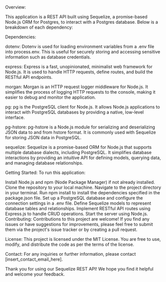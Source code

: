 Overview:

This application is a REST API built using Sequelize, a promise-based Node.js ORM for Postgres, to interact with a Postgres database. Below is a breakdown of each dependency:

Dependencies:

dotenv:
Dotenv is used for loading environment variables from a .env file into process.env. This is useful for securely storing and accessing sensitive information such as database credentials.

express:
Express is a fast, unopinionated, minimalist web framework for Node.js. It is used to handle HTTP requests, define routes, and build the RESTful API endpoints.

morgan:
Morgan is an HTTP request logger middleware for Node.js. It simplifies the process of logging HTTP requests to the console, making it easier to debug and monitor the application.

pg:
pg is the PostgreSQL client for Node.js. It allows Node.js applications to interact with PostgreSQL databases by providing a native, low-level interface.

pg-hstore:
pg-hstore is a Node.js module for serializing and deserializing JSON data to and from hstore format. It is commonly used with Sequelize for storing JSON data in PostgreSQL.

sequelize:
Sequelize is a promise-based ORM for Node.js that supports multiple database dialects, including PostgreSQL. It simplifies database interactions by providing an intuitive API for defining models, querying data, and managing database relationships.

Getting Started:
To run this application:

Install Node.js and npm (Node Package Manager) if not already installed.
Clone the repository to your local machine.
Navigate to the project directory in your terminal.
Run npm install to install the dependencies specified in the package.json file.
Set up a PostgreSQL database and configure the connection settings in a .env file.
Define Sequelize models to represent database tables and relationships.
Implement RESTful API routes using Express.js to handle CRUD operations.
Start the server using Node.js.
Contributing:
Contributions to this project are welcome! If you find any issues or have suggestions for improvements, please feel free to submit them via the project's issue tracker or by creating a pull request.

License:
This project is licensed under the MIT License. You are free to use, modify, and distribute the code as per the terms of the license.

Contact:
For any inquiries or further information, please contact [insert_contact_email_here].

Thank you for using our Sequelize REST API! We hope you find it helpful and welcome your feedback.
